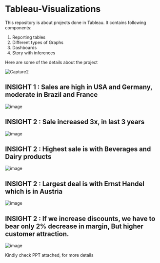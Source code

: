 # Tableau-Visualizations

This repository is about projects done in Tableau.
It contains following components:
1) Reporting tables
2) Different types of Graphs
3) Dashboards
4) Story with inferences

Here are some of the details about the project

![Capture2](https://user-images.githubusercontent.com/50289281/67397908-875fa480-f5c7-11e9-933d-ca701d39045b.PNG)

## INSIGHT 1 : Sales are high in USA and Germany, moderate in Brazil and France
![image](https://user-images.githubusercontent.com/50289281/67400800-d3144d00-f5cb-11e9-973e-193605da4e41.png)

## INSIGHT 2 : Sale increased 3x, in last 3 years
![image](https://user-images.githubusercontent.com/50289281/67400828-df000f00-f5cb-11e9-80a9-bcd94551f2de.png)

## INSIGHT 2 : Highest sale is with Beverages and Dairy products
![image](https://user-images.githubusercontent.com/50289281/67400849-e7584a00-f5cb-11e9-8303-1538f0120f18.png)

## INSIGHT 2 : Largest deal is with Ernst Handel which is in Austria
![image](https://user-images.githubusercontent.com/50289281/67400895-f808c000-f5cb-11e9-95a3-37b986cb9207.png)

## INSIGHT 2 : If we increase discounts, we have to bear only 2% decrease in margin, But higher customer attraction.
![image](https://user-images.githubusercontent.com/50289281/67400934-02c35500-f5cc-11e9-9e0d-8dc5dd4ed1b6.png)

Kindly check PPT attached, for more details
